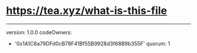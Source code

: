 # https://tea.xyz/what-is-this-file
---
version: 1.0.0
codeOwners:
  - '0x1A1C6a79DFd0cB78F41Bf55B9928d3f68B9b355F'
quorum: 1
